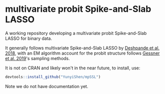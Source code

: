 # multivariate probit Spike-and-Slab LASSO

A working repository developing a multivariate probit Spike-and-Slab LASSO for binary data. 

It generally follows multivariate Spike-and-Slab LASSO by [Deshpande et al. 2018](https://arxiv.org/abs/1708.08911), with an EM algorithm account for the probit structure follows [Gessner et al. 2019](arxiv.org/abs/1910.09328)'s sampling methods.

It is not on CRAN and likely won't in the near future, to install, use:

```r
devtools::install_github("YunyiShen/mpSSL")
```

Note we do not have documentation yet. 